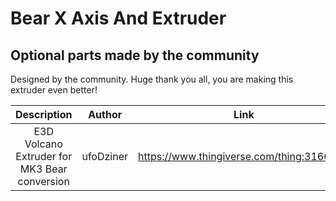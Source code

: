 # Bear X Axis And Extruder

## Optional parts made by the community

Designed by the community. Huge thank you all, you are making this extruder even better!

| Description | Author | Link |
|:-----------:|:------:|:----:|
| E3D Volcano Extruder for MK3 Bear conversion | ufoDziner | https://www.thingiverse.com/thing:3166998 |